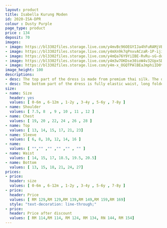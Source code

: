 ```yaml
---
layout: product
title: Isabella Kurung Moden 
id: 2020-ISA-DPR
colour : Dusty Purple
page_type: product
price : 134
deposit: 70
images:
- image: https://bl3302files.storage.live.com/y4mvBc96OEGYIJa4hFuRAMjVBKMaJsluogbhU2Dv0B8jh-vfh_TYMko_lzkr3wJGCxSny_Wkg8iYT1hrKex-QZE5E1tJjbAUZ5aod-VPBHmbovKENii3_uR2HbGpZs25za3wmkkvLld48FqBz9M-XEKvMf3IldpJy3l0duaS0qy6RSHvEln0SFx84KUrfWqGcXs?width=819&height=1024&cropmode=none
- image: https://bl3302files.storage.live.com/y4mXn9k7qPnxvACzaR-1P-ijimJNKxrwrp5_ECUqHMLeZWBCX3i7m3u-cRGimw_w-uCom3Y-Zo33HPIxcqzbH3NlmD68EjygSuT46coa1s8kxBuTNf7VVQZ1yMvG6mXyzmBrMiq16k705b3lD1-qh6u44Yxp4SyYMaY5KVkAEnBrS--C-ohBupdKJz1c_1DVWNh?width=819&height=1024&cropmode=none
- image: https://bl3302files.storage.live.com/y4mQa76Y9YiIBE-RvRu-sG-ddJ-5hbJVLysgZxqL-FpqVYU0tBQcrEm5MU0UhNl5eEQaK6ON731TSrWf9DLH12bXXL3l6YQ9Rb5hvB_5mdAtEpSgaeFCDtnVA1zIthFgH1WruzbGbhX0EIchpXPD_KFfuhiaeZh6uq2J17IWfyfPaSRFJM3FdvObHqqeCPZrsWZ?width=819&height=1024&cropmode=none
- image: https://bl3302files.storage.live.com/y4m3w7OKDse30ioW4v32UpxSDs00yAOD0VAGz1K5KcdeQxsY6aGbclalmr8eRdcjwmF_2DbAZay_L20S_TVM6HUcEuCdMozPRH6b5Ma26uAXUAJ78aVJJCac9VotW416Di144_9KcZ_boHPhnlb7YVE13YdI3d9j28mvbCtB42MuWIjPXRoPmG--hEpQ03IfVjh?width=819&height=1024&cropmode=none
- image: https://bl3302files.storage.live.com/y4m-x_OGQTPAlBEaJmphiID0tpQV1CLdR8b0Kp7MlSv3obI0wWHQ8gMSAcUUlSEWlnbGnGuiN77_HLVl5lTS2o0snlMioKCyn3YkJrJggtROKTrarZu1DQ1XP7M-yq7vt86FHdlwyodwQb_0-PKb4aEGx9Av08peV-KzlFssmjDPx6BAcZqSpYNgxGTsczD3U1W?width=817&height=1021&cropmode=none
image_height: 100
descriptions:
- desc: The top part of the dress is made from premium thai silk. The design is round neck with zip at the back. Border lace with exclusive beads
- desc: The bottom part of the dress is fully elastic waist, long folded skirt.
size:
- name: Size
  header: yes
  values: [ 0-6m , 6-12m , 1-2y , 3-4y , 5-6y , 7-8y ]
- name: Shoulder
  values: [ 7.5, 8  , 9 , 10 , 11 , 12 ]
- name: Chest
  values: [ 19, 20 , 22, 24 , 26 , 28 ]
- name: Top
  values: [ 13, 14, 15, 17, 21, 23]
- name: Sleeve
  values: [ 6, 8, 10, 12, 14, 16 ]
- name: 
  values: [ "","" ,"" ,"" ,"" , "" ]
- name: Waist
  values: [ 14, 15, 17, 18.5, 19.5, 20.5]
- name: Bottom
  values: [ 13, 15, 18, 21, 24, 27]
prices:
- price:
  header: size
  values: [ 0-6m , 6-12m , 1-2y , 3-4y , 5-6y , 7-8y ]
- price:
  header: Price
  values: [ RM 129,RM 129,RM 139,RM 149,RM 159,RM 169]
  style: "text-decoration: line-through;"
- price:
  header: Price after discount
  values: [ RM 114,RM 114, RM 124, RM 134, RN 144, RM 154]
---  
```


